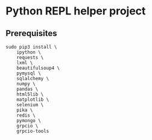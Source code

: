# Python REPL helper project

## Prerequisites

```
sudo pip3 install \
    ipython \
    requests \
    lxml \
    beautifulsoup4 \
    pymysql \
    sqlalchemy \
    numpy \
    pandas \
    html5lib \
    matplotlib \
    selenium \
    pika \
    redis \
    pymongo \
    grpcio \
    grpcio-tools
```

